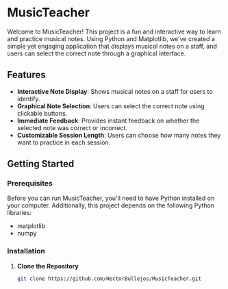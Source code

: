 # MusicTeacher

Welcome to MusicTeacher! This project is a fun and interactive way to learn and practice musical notes. Using Python and Matplotlib, we've created a simple yet engaging application that displays musical notes on a staff, and users can select the correct note through a graphical interface.

## Features

- **Interactive Note Display**: Shows musical notes on a staff for users to identify.
- **Graphical Note Selection**: Users can select the correct note using clickable buttons.
- **Immediate Feedback**: Provides instant feedback on whether the selected note was correct or incorrect.
- **Customizable Session Length**: Users can choose how many notes they want to practice in each session.

## Getting Started

### Prerequisites

Before you can run MusicTeacher, you'll need to have Python installed on your computer. Additionally, this project depends on the following Python libraries:

- matplotlib
- numpy

### Installation

1. **Clone the Repository**

   ```bash
   git clone https://github.com/HectorBullejos/MusicTeacher.git
